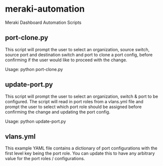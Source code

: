 # meraki-automation
Meraki Dashboard Automation Scripts
## port-clone.py

This script will prompt the user to select an organization, source switch, source port and destination switch and port to clone a port config, before confirming if the user would like to proceed with the change.

Usage: python port-clone.py

## update-port.py

This script will prompt the user to select an organization, switch & port to be configured. The script will read in port roles from a vlans.yml file and prompt the user to select which port role should be assigned before confirming the change and updating the port config.

Usage: python update-port.py

## vlans.yml

This example YAML file contains a dictionary of port configurations with the first level key being the port role. You can update this to have any arbitrary value for the port roles / configurations.
